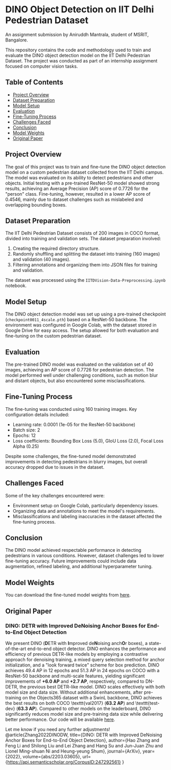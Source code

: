 # DINO Object Detection on IIT Delhi Pedestrian Dataset
An assignment submission by Aniruddh Mantrala, student of MSRIT, Bangalore.

This repository contains the code and methodology used to train and evaluate the DINO object detection model on the IIT Delhi Pedestrian Dataset. The project was conducted as part of an internship assignment focused on computer vision tasks.

## Table of Contents
- [Project Overview](#project-overview)
- [Dataset Preparation](#dataset-preparation)
- [Model Setup](#model-setup)
- [Evaluation](#evaluation)
- [Fine-Tuning Process](#fine-tuning-process)
- [Challenges Faced](#challenges-faced)
- [Conclusion](#conclusion)
- [Model Weights](#model-weights)
- [Original Paper](#original-paper)

## Project Overview
The goal of this project was to train and fine-tune the DINO object detection model on a custom pedestrian dataset collected from the IIT Delhi campus. The model was evaluated on its ability to detect pedestrians and other objects. Initial testing with a pre-trained ResNet-50 model showed strong results, achieving an Average Precision (AP) score of 0.7726 for the "person" class. Fine-tuning, however, resulted in a lower AP score of 0.4546, mainly due to dataset challenges such as mislabeled and overlapping bounding boxes.

## Dataset Preparation
The IIT Delhi Pedestrian Dataset consists of 200 images in COCO format, divided into training and validation sets. The dataset preparation involved:
1. Creating the required directory structure.
2. Randomly shuffling and splitting the dataset into training (160 images) and validation (40 images).
3. Filtering annotations and organizing them into JSON files for training and validation.

The dataset was processed using the `IITDVision-Data-Preprocessing.ipynb` notebook.

## Model Setup
The DINO object detection model was set up using a pre-trained checkpoint (`checkpoint0011_4scale.pth`) based on a ResNet-50 backbone. The environment was configured in Google Colab, with the dataset stored in Google Drive for easy access. The setup allowed for both evaluation and fine-tuning on the custom pedestrian dataset.

## Evaluation
The pre-trained DINO model was evaluated on the validation set of 40 images, achieving an AP score of 0.7726 for pedestrian detection. The model performed well under challenging conditions, such as motion blur and distant objects, but also encountered some misclassifications.

## Fine-Tuning Process
The fine-tuning was conducted using 160 training images. Key configuration details included:
- Learning rate: 0.0001 (1e-05 for the ResNet-50 backbone)
- Batch size: 2
- Epochs: 12
- Loss coefficients: Bounding Box Loss (5.0), GIoU Loss (2.0), Focal Loss Alpha (0.25)

Despite some challenges, the fine-tuned model demonstrated improvements in detecting pedestrians in blurry images, but overall accuracy dropped due to issues in the dataset.

## Challenges Faced
Some of the key challenges encountered were:
- Environment setup on Google Colab, particularly dependency issues.
- Organizing data and annotations to meet the model's requirements.
- Misclassifications and labeling inaccuracies in the dataset affected the fine-tuning process.

## Conclusion
The DINO model achieved respectable performance in detecting pedestrians in various conditions. However, dataset challenges led to lower fine-tuning accuracy. Future improvements could include data augmentation, refined labeling, and additional hyperparameter tuning.

## Model Weights
You can download the fine-tuned model weights from [here](https://drive.google.com/file/d/126M-yYpeDdtS6olqdihLukdMcMa-SE04/view?usp=sharing).

## Original Paper

### DINO: DETR with Improved DeNoising Anchor Boxes for End-to-End Object Detection

We present DINO (**D**ETR with **I**mproved de**N**oising anch**O**r boxes), a state-of-the-art end-to-end object detector. DINO enhances the performance and efficiency of previous DETR-like models by employing a contrastive approach for denoising training, a mixed query selection method for anchor initialization, and a "look forward twice" scheme for box prediction. DINO achieves 49.4 AP in 12 epochs and 51.3 AP in 24 epochs on COCO with a ResNet-50 backbone and multi-scale features, yielding significant improvements of **+6.0 AP** and **+2.7 AP**, respectively, compared to DN-DETR, the previous best DETR-like model. DINO scales effectively with both model size and data size. Without additional enhancements, after pre-training on the Objects365 dataset with a SwinL backbone, DINO achieves the best results on both COCO \texttt{val2017} (**63.2 AP**) and \texttt{test-dev} (**63.3 AP**). Compared to other models on the leaderboard, DINO significantly reduces model size and pre-training data size while delivering better performance. Our code will be available [here](https://github.com/IDEACVR/DINO).

Let me know if you need any further adjustments!
@article{Zhang2022DINODW,
  title={DINO: DETR with Improved DeNoising Anchor Boxes for End-to-End Object Detection},
  author={Hao Zhang and Feng Li and Shilong Liu and Lei Zhang and Hang Su and Jun-Juan Zhu and Lionel Ming-shuan Ni and Heung-yeung Shum},
  journal={ArXiv},
  year={2022},
  volume={abs/2203.03605},
  url={https://api.semanticscholar.org/CorpusID:247292561}
}
